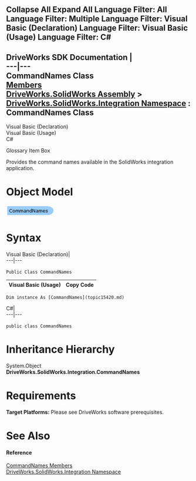 Collapse All Expand All Language Filter: All  Language Filter: Multiple  Language Filter: Visual Basic (Declaration) Language Filter: Visual Basic (Usage) Language Filter: C#  
---  
DriveWorks SDK Documentation  |   
---|---  
CommandNames Class   
[Members](topic15421.md)   
[DriveWorks.SolidWorks Assembly](topic13342.md) > [DriveWorks.SolidWorks.Integration Namespace](topic15418.md) : CommandNames Class  
---  
  
Visual Basic (Declaration)    
Visual Basic (Usage)    
C# 

Glossary Item Box

Provides the command names available in the SolidWorks integration application. 

# Object Model

![](dotnetdiagramimages/image881.png)

# Syntax

Visual Basic (Declaration)|   
---|---  
      
    
    Public Class CommandNames   
  
Visual Basic (Usage)| Copy Code  
---|---  
      
    
    Dim instance As [CommandNames](topic15420.md)  
  
C#|   
---|---  
      
    
    public class CommandNames   
  
# Inheritance Hierarchy

System.Object  
**DriveWorks.SolidWorks.Integration.CommandNames**  


# Requirements

**Target Platforms:** Please see DriveWorks software prerequisites.

# See Also

#### Reference

[CommandNames Members](topic15421.md)   
[DriveWorks.SolidWorks.Integration Namespace](topic15418.md)


